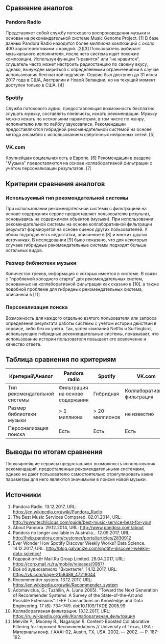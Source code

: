## Сравнение аналогов
### Pandora Radio

Представляет собой службу потокового воспроизведения музыки и основан на рекомендательной системе Music Genome Project. [1] В базе данных Pandora Radio находится более миллиона композиций с около 400 характеристиками к каждой. [2][3] Пользователь выбирает музыкального исполнителя, после чего система ищет похожие композиции. Используя функции "нравится" или "не нравится", слушатель часто может настроить радиостанцию по своему вкусу, однако, вынужден мириться с определёнными ограничениями в случае использования бесплатной подписки. Сервис был доступен до 31 июля 2017 года в США, Австралии и Новой Зеландии, но на текущий момент доступен только в США. [4]

### Spotify

Служба потокового аудио, предоставляющая возможность бесплатно слушать музыку, составлять плейлисты, искать рекомендации. Музыку можно искать по нескольким параметрам, в том числе по жанру, исполнителю или по лейблу звукозаписи. Рекомендации предоставляются гибридной рекомендательной системой на основе метода ансамбля с использованием свёрточных нейронных сетей. [5]

### VK.com

Крупнейшая социальная сеть в Европе. [6] Рекомендации в разделе "Музыка" предосталяются на основе коллаборативной фильтрации с учётом персонализации результатов. [7]

## Критерии сравнения аналогов

### Используемый тип рекомендательной системы

При использовании рекомендательной системы с фильтрацией на основе содержания сервис предоставляет пользователю результат, основываясь на содержимом объектов (музыки). При использовании рекомендательной системы на основе коллаборативной фильтрации результат формируется на основе оценок других пользователей. У обоих подходов есть недостатки, описанные в [8] и многих других источниках. В исследовании [9] было показано, что для некоторых случаев гибридные рекомендательные системы подходят больше остальных видов.

### Размер библиотеки музыки

Количество треков, информация о которых имеется в системе. В связи с "проблемой холодного старта" для рекомендательных систем, основанных на коллаборативной фильтрации как сказано в [10], а также подобной проблеме для гибридных рекомендательных система, описанной в [11]

### Персонализация поиска

Возможность для каждого отдельно взятого пользователя или запроса определения результата работы системы с учётом истории действий в сервисе, либо без их учёта. Так, успех компаний Netflix и Surfingbird, использующих гибридные рекомендательные системы, показывает, что использование истории пользователя повышает его вовлечение и качество ответа.

## Таблица сравнения по критериям

Критерий\Аналог              | Pandora radio                   | Spotify        | VK.com                    
---------------------------- | ------------------------------- | -------------- | --------------------------
Тип рекомендательной системы | Фильтрация на основе содержания | Гибридная      | Коллаборативная фильтрация
Размер библиотеки музыки     | > 1 миллиона                    | > 20 миллионов | не известно
Персонализация поиска        | Есть                            | Есть           | Есть

## Выводы по итогам сравнения

Популярнейшие сервисы предоставляют возможность использования рекомендаций, предосталенных рекомендательными системами, однако не дают пользователю самостоятельно отрегулировать какие параметры для него являются значимыми в поиске новой музыки.

## Источники

1. Pandora Radio. 13.12.2017, URL: https://en.wikipedia.org/wiki/Pandora_Radio
2. The Best Music Services Compared. 02.01.2014, URL: http://www.techlicious.com/guide/best-music-service-best-for-you/
3. About Pandora. 29.12.2014, URL: http://www.pandora.com/about
4. Pandora no longer available in Australia... 12.09.2017, URL: http://help.pandora.com/customer/portal/articles/2830912
5. Ever Wonder How Spotify Discover Weekly Works? Data Science. 14.12.2017, URL: http://blog.galvanize.com/spotify-discover-weekly-data-science/
6. Годовой отчёт Mail.Ru Group Limited. 28.04.2017, URL: https://corp.mail.ru/ru/mobile/releases/9967/
7. Всё об аудиозаписях "Вконтакте". 14.12.2017, URL: https://vk.com/page-2158488_47218044
8. Recommender system. 13.12.2017, URL: https://en.wikipedia.org/wiki/Recommender_system
9. Adomavicius, G.; Tuzhilin, A. (June 2005). "Toward the Next Generation of Recommender Systems: A Survey of the State-of-the-Art and Possible Extensions". IEEE Transactions on Knowledge and Data Engineering. 17 (6): 734–749. doi:10.1109/TKDE.2005.99
10. Коллаборативная фильтрация. 13.12.2017, URL: https://ru.wikipedia.org/wiki/Коллаборативная_фильтрация
11. Melville P., Mooney R., Nagarajan R. Content-Boosted Collaborative Filtering for Improved Recommendations // University of Texas, USA : Материалы конф. / AAAI-02, Austin, TX, USA, 2002. — 2002. — P. 187-192.
